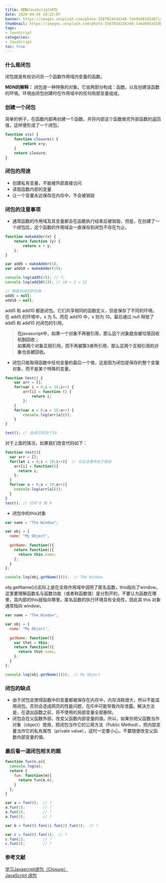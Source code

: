 ```yaml
---
title: 理解JavaScript闭包
date: 2020-04-28 19:22:07
banner: https://images.unsplash.com/photo-1587924316340-7a6d9d43d2db?ixlib=rb-1.2.1&ixid=eyJhcHBfaWQiOjEyMDd9&auto=format&fit=crop&w=1350&q=80
thumbnail: https://images.unsplash.com/photo-1587924316340-7a6d9d43d2db?ixlib=rb-1.2.1&ixid=eyJhcHBfaWQiOjEyMDd9&auto=format&fit=crop&w=1350&q=80
tags:
- JavaScript
categories:
- JavaScript
toc: true
---
```

### 什么是闭包
闭包就是有权访问另一个函数作用域内变量的函数。  
<!-- more -->
**MDN的解释：** 闭包是一种特殊的对象。它由两部分构成：函数，以及创建该函数的环境。环境由闭包创建时在作用域中的任何局部变量组成。
### 创建一个闭包
简单的例子，在函数内部再创建一个函数，并将内部这个函数做完外部函数的返回值，这样便形成了一个闭包。
```javascript
function a(x) {
    function closure() {
        return x+y;
    }
    return closure;
}
```
### 闭包的用途
- 创建私有变量，不能被外部直接访问
- 读取函数内部的变量
- 让一个变量永远保存在内存中，不会被销毁

### 闭包的注意事项
- 通常函数的作用域及其变量都会在函数执行结束后被销毁，但是，在创建了一个闭包后，这个函数的作用域会一直保存到闭包不存在为止。
```javascript
function makeAdder(x) {
    return function (y) {
        return x + y;
    };
}

var add5 = makeAdder(5);
var add10 = makeAdder(10);

console.log(add5(2)); // 7;
console.log(add10(2)); // 10 + 2 = 12

// 释放对闭包的引用
add5 = null;
add10 = null;
```
add5 和 add10 都是闭包。它们共享相同的函数定义，但是保存了不同的环境。在 add5 的环境中，x 为 5。而在 add10 中，x 则为 10。最后通过 null 释放了 add5 和 add10 对闭包的引用。
> **在javascript中，如果一个对象不再被引用，那么这个对象就会被垃圾回收机制回收；  
如果两个对象互相引用，而不再被第3者所引用，那么这两个互相引用的对象也会被回收。**

- 闭包只能取得函数中任何变量的最后一个值，这是因为闭包是保存的整个变量对象，而不是某个特殊的变量。
```javascript
function test() {
    var arr = [];
    for(var i = 0;i < 10;i++) {
        arr[i] = function () {
            return i;
        };
    }
    for(var a = 0;a < 10;a++) {
        console.log(arr[a]());
    }
}

test(); // 连续打印10个10
```
对于上面的情况，如果我们改变代码如下：
```javascript
function test(){
  var arr = [];
  for(let i = 0;i < 10;i++){  // 仅在这里作出了改动
    arr[i] = function(){
      return i;
    };
  }
  for(var a = 0;a < 10;a++){
    console.log(arr[a]());
  }
}
test(); // 打印 0 到 9
```
- 闭包中的this对象
```javascript
var name = "The Window";

var obj = {
  name: "My Object",
  
  getName: function(){
    return function(){
      return this.name;
    };
  }
};

console.log(obj.getName()());  // The Window
```
obj.getName()()实际上是在全局作用域中调用了匿名函数，this指向了window。这里要理解函数名与函数功能（或者称函数值）是分割开的，不要认为函数在哪里，其内部的this就指向哪里。匿名函数的执行环境具有全局性，因此其 this 对象通常指向 window。

```javascript
var name = "The Window";

var obj = {
  name: "My Object",
  
  getName: function(){
    var that = this;
    return function(){
      return that.name;
    };
  }
};

console.log(obj.getName()());  // My Object
```

### 闭包的缺点
- 由于闭包会使得函数中的变量都被保存在内存中，内存消耗很大，所以不能滥用闭包，否则会造成网页的性能问题，在IE中可能导致内存泄露。解决方法是，在退出函数之前，将不使用的局部变量全部删除。
- 闭包会在父函数外部，改变父函数内部变量的值。所以，如果你把父函数当作对象（object）使用，把闭包当作它的公用方法（Public Method），把内部变量当作它的私有属性（private value），这时一定要小心，不要随便改变父函数内部变量的值。

### 最后看一道闭包相关的题
```javascript
function fun(n,o){
  console.log(o);
  return {
    fun: function(m){
      return fun(m,n);
    }
  };
}

var a = fun(0);  // ?
a.fun(1);        // ?        
a.fun(2);        // ?
a.fun(3);        // ?

var b = fun(0).fun(1).fun(2).fun(3);  // ?

var c = fun(0).fun(1);  // ?
c.fun(2);        // ?
c.fun(3);        // ?
```

### 参考文献
[学习Javascript闭包（Closure）](!http://www.ruanyifeng.com/blog/2009/08/learning_javascript_closures.html)  
[JavaScript 闭包](!https://segmentfault.com/a/1190000006875662)

